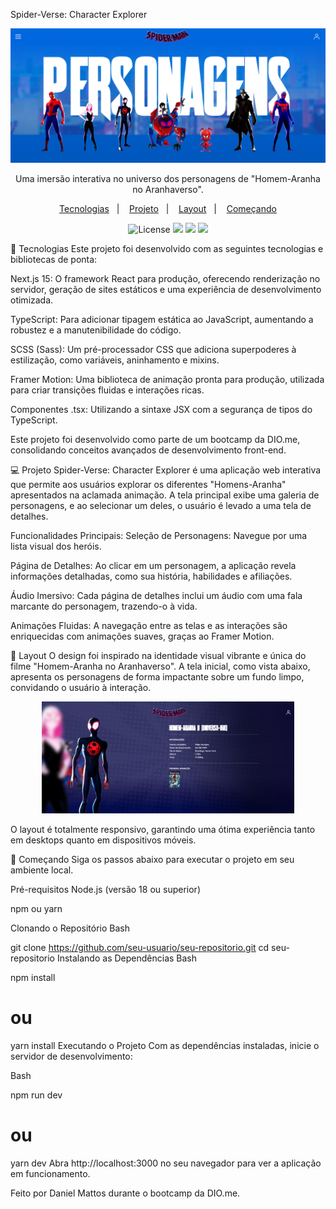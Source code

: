 Spider-Verse: Character Explorer
<p align="center">
<img src="/src/assets/home.png" alt="Página inicial do projeto Spider-Verse">
</p>

<p align="center">
Uma imersão interativa no universo dos personagens de "Homem-Aranha no Aranhaverso".
</p>

<p align="center">
<a href="#-tecnologias">Tecnologias</a>&nbsp;&nbsp;&nbsp;|&nbsp;&nbsp;&nbsp;
<a href="#-projeto">Projeto</a>&nbsp;&nbsp;&nbsp;|&nbsp;&nbsp;&nbsp;
<a href="#-layout">Layout</a>&nbsp;&nbsp;&nbsp;|&nbsp;&nbsp;&nbsp;
<a href="#-começando">Começando</a>
</p>

<p align="center">
<img alt="License" src="https://img.shields.io/badge/license-MIT-blue.svg">
<img src="https://img.shields.io/badge/Next-black?style=for-the-badge&logo=next.js&logoColor=white" />
<img src="https://img.shields.io/badge/TypeScript-blue?style=for-the-badge&logo=typescript&logoColor=white" />
<img src="https://img.shields.io/badge/Sass-hotpink?style=for-the-badge&logo=Sass&logoColor=white" />
</p>

🚀 Tecnologias
Este projeto foi desenvolvido com as seguintes tecnologias e bibliotecas de ponta:

Next.js 15: O framework React para produção, oferecendo renderização no servidor, geração de sites estáticos e uma experiência de desenvolvimento otimizada.

TypeScript: Para adicionar tipagem estática ao JavaScript, aumentando a robustez e a manutenibilidade do código.

SCSS (Sass): Um pré-processador CSS que adiciona superpoderes à estilização, como variáveis, aninhamento e mixins.

Framer Motion: Uma biblioteca de animação pronta para produção, utilizada para criar transições fluidas e interações ricas.

Componentes .tsx: Utilizando a sintaxe JSX com a segurança de tipos do TypeScript.

Este projeto foi desenvolvido como parte de um bootcamp da DIO.me, consolidando conceitos avançados de desenvolvimento front-end.

💻 Projeto
Spider-Verse: Character Explorer é uma aplicação web interativa que permite aos usuários explorar os diferentes "Homens-Aranha" apresentados na aclamada animação. A tela principal exibe uma galeria de personagens, e ao selecionar um deles, o usuário é levado a uma tela de detalhes.

Funcionalidades Principais:
Seleção de Personagens: Navegue por uma lista visual dos heróis.

Página de Detalhes: Ao clicar em um personagem, a aplicação revela informações detalhadas, como sua história, habilidades e afiliações.

Áudio Imersivo: Cada página de detalhes inclui um áudio com uma fala marcante do personagem, trazendo-o à vida.

Animações Fluidas: A navegação entre as telas e as interações são enriquecidas com animações suaves, graças ao Framer Motion.

🎨 Layout
O design foi inspirado na identidade visual vibrante e única do filme "Homem-Aranha no Aranhaverso". A tela inicial, como vista abaixo, apresenta os personagens de forma impactante sobre um fundo limpo, convidando o usuário à interação.

<p align="center">
<img src="/src/assets/heroi.png" alt="Página herois do projeto Spider-Verse" width="80%">
</p>

O layout é totalmente responsivo, garantindo uma ótima experiência tanto em desktops quanto em dispositivos móveis.

🏁 Começando
Siga os passos abaixo para executar o projeto em seu ambiente local.

Pré-requisitos
Node.js (versão 18 ou superior)

npm ou yarn

Clonando o Repositório
Bash

git clone https://github.com/seu-usuario/seu-repositorio.git
cd seu-repositorio
Instalando as Dependências
Bash

npm install
# ou
yarn install
Executando o Projeto
Com as dependências instaladas, inicie o servidor de desenvolvimento:

Bash

npm run dev
# ou
yarn dev
Abra http://localhost:3000 no seu navegador para ver a aplicação em funcionamento.

Feito por Daniel Mattos durante o bootcamp da DIO.me.
